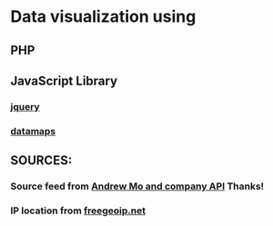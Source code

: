 # Data visualization using
## PHP
## JavaScript Library
### [jquery](http://jqueryui.com/)
### [datamaps](http://datamaps.github.io/)
## SOURCES:
### Source feed from [Andrew Mo and company API](http://wikiwatch.libfoobar.so/api/) Thanks!
### IP location from [freegeoip.net](https://freegeoip.net/)